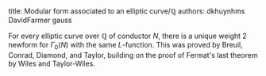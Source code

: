 title: Modular form associated to an elliptic curve/$\mathbb Q$
authors:
    dkhuynhms
    DavidFarmer
    gauss

For every elliptic curve over $\mathbb Q$ of conductor $N$, there is a unique weight $2$ newform for $\Gamma_0(N)$ with the same $L$-function. This was proved by Breuil, Conrad, Diamond, and Taylor, building on the proof of Fermat's last theorem by Wiles and Taylor-Wiles.
